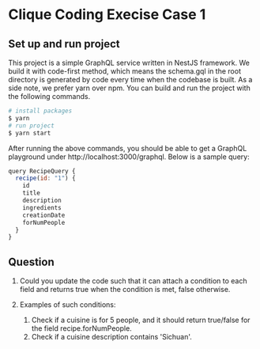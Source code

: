 # Clique Coding Execise Case 1

## Set up and run project

This project is a simple GraphQL service written in NestJS framework. We build it with code-first method, which means the schema.gql in the root directory is generated by code every time when the codebase is built. As a side note, we prefer yarn over npm. You can build and run the project with the following commands.

```bash
# install packages
$ yarn
# run project
$ yarn start
```

After running the above commands, you should be able to get a GraphQL playground under http://localhost:3000/graphql. Below is a sample query:

```js
query RecipeQuery {
  recipe(id: "1") {
    id
    title
    description
    ingredients
    creationDate
    forNumPeople
  }
}
```

## Question

1. Could you update the code such that it can attach a condition to each field and returns true when the condition is met, false otherwise.

2. Examples of such conditions: 
    1. Check if a cuisine is for 5 people, and it should return true/false for the field recipe.forNumPeople.
    2. Check if a cuisine description contains 'Sichuan'.